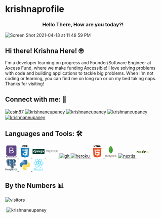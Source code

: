 # krishnaprofile


<h3 align=center>Hello There, How are you today?!</h3>


![Screen Shot 2021-04-13 at 11 49 59 PM](https://user-images.githubusercontent.com/53010153/114656072-08769400-9cb3-11eb-83d0-fc066297feb1.png)

## Hi there! Krishna Here! 🤓 
I'm a developer learning on progress and Founder/Software Engineer at Axcess Fund, where we make funding Axcessible! I love solving problems with code and building applications to tackle big problems. When I'm not coding or learning, you can find me on long run or on my bed taking naps. Thanks for visiting!   
<h2 align="left">Connect with me: 🌱</h2>
<p align="left">
<a href="https://codepen.io/krishna" target="blank"><img align="center" src="https://cdn.jsdelivr.net/npm/simple-icons@3.0.1/icons/codepen.svg" alt="esin87" height="30" width="40" /></a>
<a href="https://dev.to/krishnaneupaney" target="blank"><img align="center" src="https://cdn.jsdelivr.net/npm/simple-icons@3.0.1/icons/dev-dot-to.svg" alt="krishnaneupaney" height="30" width="40" /></a>
<!-- <a href="https://twitter.com/esincodes" target="blank"><img align="center" src="https://cdn.jsdelivr.net/npm/simple-icons@3.0.1/icons/twitter.svg" alt="esincodes" height="30" width="40" /></a> -->
<a href="https://linkedin.com/in/krishnaneupaney" target="blank"><img align="center" src="https://cdn.jsdelivr.net/npm/simple-icons@3.0.1/icons/linkedin.svg" alt="krishnaneupaney" height="30" width="40" /></a>
<a href="https://codesandbox.com/krishnaneupaney" target="blank"><img align="center" src="https://cdn.jsdelivr.net/npm/simple-icons@3.0.1/icons/codesandbox.svg" alt="krishnaneupaney" height="30" width="40" /></a>
<a href="https://instagram.com/krishnaneupaney" target="blank"><img align="center" src="https://cdn.jsdelivr.net/npm/simple-icons@3.0.1/icons/instagram.svg" alt="krishnaneupaney" height="30" width="40" /></a>
</p>
<h2 align="left">Languages and Tools: 🛠️</h2>
<a href="https://getbootstrap.com" target="_blank"> <img src="https://raw.githubusercontent.com/devicons/devicon/master/icons/bootstrap/bootstrap-plain-wordmark.svg" alt="bootstrap" width="40" height="40"/> </a> <a href="https://www.w3schools.com/css/" target="_blank"> <img src="https://raw.githubusercontent.com/devicons/devicon/master/icons/css3/css3-original-wordmark.svg" alt="css3" width="40" height="40"/> </a> <a href="https://www.djangoproject.com/" target="_blank"> <img src="https://raw.githubusercontent.com/devicons/devicon/master/icons/django/django-original.svg" alt="django" width="40" height="40"/> </a> <a href="https://expressjs.com" target="_blank"> <img src="https://raw.githubusercontent.com/devicons/devicon/master/icons/express/express-original-wordmark.svg" alt="express" width="40" height="40"/> </a> <a href="https://git-scm.com/" target="_blank"> <img src="https://www.vectorlogo.zone/logos/git-scm/git-scm-icon.svg" alt="git" width="40" height="40"/> </a> <a href="https://heroku.com" target="_blank"> <img src="https://www.vectorlogo.zone/logos/heroku/heroku-icon.svg" alt="heroku" width="40" height="40"/> </a> <a href="https://www.w3.org/html/" target="_blank"> <img src="https://raw.githubusercontent.com/devicons/devicon/master/icons/html5/html5-original-wordmark.svg" alt="html5" width="40" height="40"/> </a> <img src="https://raw.githubusercontent.com/devicons/devicon/master/icons/mongodb/mongodb-original-wordmark.svg" alt="mongodb" width="40" height="40"/> </a> <a href="https://nextjs.org/" target="_blank"> <img src="https://cdn.worldvectorlogo.com/logos/nextjs-3.svg" alt="nextjs" width="40" height="40"/> </a> <a href="https://nodejs.org" target="_blank"> <img src="https://raw.githubusercontent.com/devicons/devicon/master/icons/nodejs/nodejs-original-wordmark.svg" alt="nodejs" width="40" height="40"/> </a> <a href="https://www.postgresql.org" target="_blank"> <img src="https://raw.githubusercontent.com/devicons/devicon/master/icons/postgresql/postgresql-original-wordmark.svg" alt="postgresql" width="40" height="40"/> </a> <a href="https://www.python.org" target="_blank"> <img src="https://raw.githubusercontent.com/devicons/devicon/master/icons/python/python-original.svg" alt="python" width="40" height="40"/> </a> <a href="https://reactjs.org/" target="_blank"> <img src="https://raw.githubusercontent.com/devicons/devicon/master/icons/react/react-original-wordmark.svg" alt="react" width="40" height="40"/> </a> </p>

<h2>By the Numbers 📊 </h2>






![visitors](https://visitor-badge.glitch.me/badge?page_id=krishnaneupaney.krishnaneupaney)













<p>&nbsp;<img align="center" src="https://github-readme-stats.vercel.app/api?username=krishnaneupaney&show_icons=true&locale=en&theme=buefy&layout=compact" alt="krishnaneupaney" /></p>
